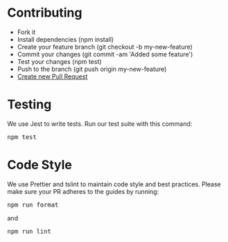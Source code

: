 # Contributing

- Fork it
- Install dependencies (npm install)
- Create your feature branch (git checkout -b my-new-feature)
- Commit your changes (git commit -am 'Added some feature')
- Test your changes (npm test)
- Push to the branch (git push origin my-new-feature)
- [Create new Pull Request](https://docs.github.com/ru/pull-requests/collaborating-with-pull-requests/proposing-changes-to-your-work-with-pull-requests/creating-a-pull-request)

# Testing

We use Jest to write tests. Run our test suite with this command:

<pre>
npm test
</pre>

# Code Style

We use Prettier and tslint to maintain code style and best practices. Please make sure your PR adheres to the guides by running:

<pre>
npm run format
</pre>

and

<pre>
npm run lint
</pre>
